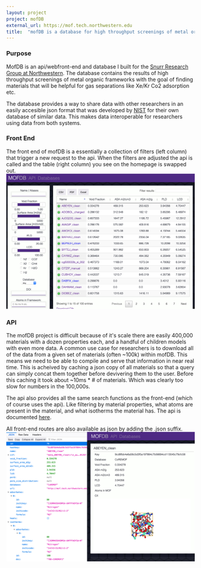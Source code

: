```yaml
---
layout: project
project: mofDB
external_url: https://mof.tech.northwestern.edu
title:  "mofDB is a database for high throughput screenings of metal organic frameworks. >4 Million Records"
---
```


### Purpose

MofDB is an api/webfront-end and database I built for the [Snurr Research Group at Northwestern](http://www.iec.northwestern.edu/). The database
contains the results of high throughput screenings of metal organic frameworks with the goal of finding materials that will
be helpful for gas separations like Xe/Kr Co2 adsorption etc.

The database provides a way to share data with other researchers in an easily accesible json format that was developed by [NIST](https://adsorbents.nist.gov/) for their own database of similar data. This makes
data interoperable for researchers using data from both systems.


### Front End

The front end of mofDB is a essentially a collection of filters (left column) that trigger a new request to the api. When the filters are adjusted the api is called and the table (right column) you see on the homepage is swapped out.
![mofdb_homepage](/assets/images/mofdb_homepage.png)

### API

The mofDB project is difficult because of it's scale there are easily 400,000 materials with a dozen properties each, and a handful of children models with even more data. 
A common use case for  researchers is to download all of the data from a given set of materials (often ~100k) within mofDB.  This means we need
to be able to compile and serve that information in near real time. This is acheived by caching a json copy of all materials so
that a query can simply concat them together before devivering them to the user. Before this caching it took about ~10ms * # of materials.
Which was clearly too slow for numbers in the 100,000s.

The api also provides all the same search functions as the front-end (which of course uses the api). Like filtering by material properties,
what atoms are present in the material, and what isotherms the material has. The api is documented [here](https://mof.tech.northwestern.edu/api).

All front-end routes are also available as json by adding the .json suffix.
    ![json and html views of the same page](/assets/images/json_or_html.jpg)

